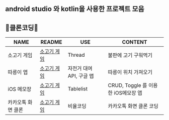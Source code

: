 ## android studio 와 kotlin을 사용한 프로젝트 모음

## 📱클론코딩📱


| NAME | README | USE | CONTENT |
|------|------|------------|--------------|
| 소고기 게임 |[소고기 게임](https://blog.naver.com/ndb796)| Thread | 불판에 고기 구워먹기 |
| 따릉이 앱 |[소고기 게임](https://blog.naver.com/ndb796)| 자전거 대여 API, 구글 맵 | 따릉이 위치 가져오기 |
| iOS 메모장 |[소고기 게임](https://blog.naver.com/ndb796)| Tablelist | CRUD, Toggle 를 이용한 iOS메모장 앱 |
| 카카오톡 화면 클론 |[소고기 게임](https://blog.naver.com/ndb796)| 비율코딩 | 카카오톡 화면 클론 코딩 |

